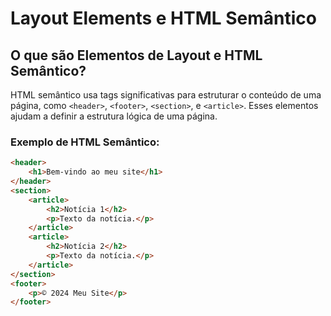 # Layout Elements e HTML Semântico

## O que são Elementos de Layout e HTML Semântico?

HTML semântico usa tags significativas para estruturar o conteúdo de uma página, como `<header>`, `<footer>`, `<section>`, e `<article>`. Esses elementos ajudam a definir a estrutura lógica de uma página.

### Exemplo de HTML Semântico:
```html
<header>
    <h1>Bem-vindo ao meu site</h1>
</header>
<section>
    <article>
        <h2>Notícia 1</h2>
        <p>Texto da notícia.</p>
    </article>
    <article>
        <h2>Notícia 2</h2>
        <p>Texto da notícia.</p>
    </article>
</section>
<footer>
    <p>© 2024 Meu Site</p>
</footer>
```